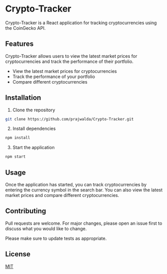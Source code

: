 # Crypto-Tracker

Crypto-Tracker is a React application for tracking cryptocurrencies using the CoinGecko API.

## Features

Crypto-Tracker allows users to view the latest market prices for cryptocurrencies and track the performance of their portfolio.

- View the latest market prices for cryptocurrencies
- Track the performance of your portfolio
- Compare different cryptocurrencies

## Installation

1. Clone the repository

```sh
git clone https://github.com/prajwalda/Crypto-Tracker.git
```

2. Install dependencies

```sh
npm install
```

3. Start the application

```sh
npm start
```

## Usage

Once the application has started, you can track cryptocurrencies by entering the currency symbol in the search bar. You can also view the latest market prices and compare different cryptocurrencies.

## Contributing

Pull requests are welcome. For major changes, please open an issue first to discuss what you would like to change.

Please make sure to update tests as appropriate.

## License

[MIT](https://choosealicense.com/licenses/mit/)

